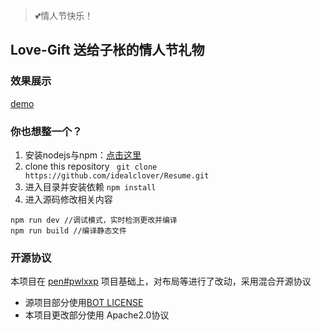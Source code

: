 > 💕情人节快乐！

## Love-Gift 送给子枨的情人节礼物

### 效果展示

[demo](https://love.idealclover.top)

### 你也想整一个？

1. 安装nodejs与npm：[点击这里](http://nodejs.cn/download/)
2. clone this repository ``` git clone https://github.com/idealclover/Resume.git```
3. 进入目录并安装依赖 ```npm install```
4. 进入源码修改相关内容

```
npm run dev //调试模式，实时检测更改并编译
npm run build //编译静态文件
```

### 开源协议

本项目在 [pen#pwlxxp](https://codepen.io/jakealbaugh/pen/PwLXXP) 项目基础上，对布局等进行了改动，采用混合开源协议
* 源项目部分使用[BOT LICENSE](https://github.com/idealclover/Love-Gift/blob/master/LICENSE_OLD)
* 本项目更改部分使用 Apache2.0协议